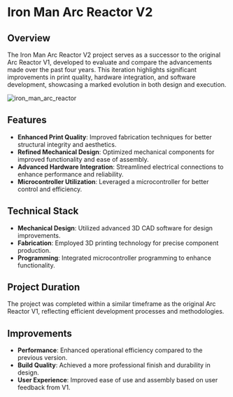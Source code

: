 # Iron Man Arc Reactor V2

## Overview
The Iron Man Arc Reactor V2 project serves as a successor to the original Arc Reactor V1, developed to evaluate and compare the advancements made over the past four years. This iteration highlights significant improvements in print quality, hardware integration, and software development, showcasing a marked evolution in both design and execution.

![iron_man_arc_reactor](https://github.com/anthony-arseneau/iron-man-arc-reactor/assets/113451630/7f30aedb-23d2-48df-8a0f-31515ee6686e)

## Features
- **Enhanced Print Quality**: Improved fabrication techniques for better structural integrity and aesthetics.
- **Refined Mechanical Design**: Optimized mechanical components for improved functionality and ease of assembly.
- **Advanced Hardware Integration**: Streamlined electrical connections to enhance performance and reliability.
- **Microcontroller Utilization**: Leveraged a microcontroller for better control and efficiency.

## Technical Stack
- **Mechanical Design**: Utilized advanced 3D CAD software for design improvements.
- **Fabrication**: Employed 3D printing technology for precise component production.
- **Programming**: Integrated microcontroller programming to enhance functionality.

## Project Duration
The project was completed within a similar timeframe as the original Arc Reactor V1, reflecting efficient development processes and methodologies.

## Improvements
- **Performance**: Enhanced operational efficiency compared to the previous version.
- **Build Quality**: Achieved a more professional finish and durability in design.
- **User Experience**: Improved ease of use and assembly based on user feedback from V1.
